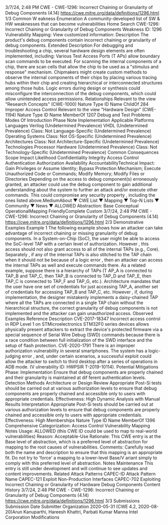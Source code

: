 3/7/24, 2:48 PM CWE - CWE-1296: Incorrect Chaining or Granularity of Debug Components (4.14)
https://cwe.mitre.org/data/deﬁnitions/1296.html 1/3
Common W eakness Enumeration
A community-developed list of SW & HW weaknesses that can become
vulnerabilities
Home Search
CWE-1296: Incorrect Chaining or Granularity of Debug Components
Weakness ID: 1296
Vulnerability Mapping: 
View customized information:
 Description
The product's debug components contain incorrect chaining or granularity of debug components.
 Extended Description
For debugging and troubleshooting a chip, several hardware design elements are often implemented, including:
Various Test Access Ports (T APs) allow boundary scan commands to be executed.
For scanning the internal components of a chip, there are scan cells that allow the chip to be used as a "stimulus and
response" mechanism.
Chipmakers might create custom methods to observe the internal components of their chips by placing various tracing hubs
within their chip and creating hierarchical or interconnected structures among those hubs.
Logic errors during design or synthesis could misconfigure the interconnection of the debug components, which could allow
unintended access permissions.
 Relationships
 Relevant to the view "Research Concepts" (CWE-1000)
Nature Type ID Name
ChildOf 284 Improper Access Control
 Relevant to the view "Hardware Design" (CWE-1194)
Nature Type ID Name
MemberOf 1207 Debug and Test Problems
 Modes Of Introduction
Phase Note
Implementation
 Applicable Platforms
Languages
Verilog (Undetermined Prevalence)
VHDL (Undetermined Prevalence)
Class: Not Language-Specific (Undetermined Prevalence)
Operating Systems
Class: Not OS-Specific (Undetermined Prevalence)
Architectures
Class: Not Architecture-Specific (Undetermined Prevalence)
Technologies
Processor Hardware (Undetermined Prevalence)
Class: Not Technology-Specific (Undetermined Prevalence)
 Common Consequences
Scope Impact Likelihood
Confidentiality
Integrity
Access Control
Authentication
Authorization
Availability
AccountabilityTechnical Impact: Gain Privileges or Assume Identity; Bypass Protection Mechanism; Execute Unauthorized Code or
Commands; Modify Memory; Modify Files or Directories
Depending on the access to debug component(s) erroneously granted, an attacker could use the
debug component to gain additional understanding about the system to further an attack and/or
execute other commands. This could compromise any security property , including the ones listed
above.MediumAbout ▼ CWE List ▼ Mapping ▼ Top-N Lists ▼ Community ▼ News ▼
ALLOWED
Abstraction: Base
Conceptual OperationalMapping
FriendlyComplete Custom
3/7/24, 2:48 PM CWE - CWE-1296: Incorrect Chaining or Granularity of Debug Components (4.14)
https://cwe.mitre.org/data/deﬁnitions/1296.html 2/3
 Demonstrative Examples
Example 1
The following example shows how an attacker can take advantage of incorrect chaining or missing granularity of debug components.
In a System-on-Chip (SoC), the user might be able to access the SoC-level TAP with a certain level of authorization. However , this
access should not also grant access to all of the internal TAPs (e.g., Core). Separately , if any of the internal TAPs is also stitched to
the TAP chain when it should not be because of a logic error , then an attacker can access the internal TAPs as well and execute
commands there.
As a related example, suppose there is a hierarchy of TAPs (T AP\_A is connected to TAP\_B and TAP\_C, then TAP\_B is connected to
TAP\_D and TAP\_E, then TAP\_C is connected to TAP\_F and TAP\_G, etc.). Architecture mandates that the user have one set of
credentials for just accessing TAP\_A, another set of credentials for accessing TAP\_B and TAP\_C, etc. However , if, during
implementation, the designer mistakenly implements a daisy-chained TAP where all the TAPs are connected in a single TAP chain
without the hierarchical structure, the correct granularity of debug components is not implemented and the attacker can gain
unauthorized access.
 Observed Examples
Reference Description
CVE-2017-18347 Incorrect access control in RDP Level 1 on STMicroelectronics STM32F0 series devices allows
physically present attackers to extract the device's protected firmware via a special sequence of Serial
Wire Debug (SWD) commands because there is a race condition between full initialization of the SWD
interface and the setup of flash protection.
CVE-2020-1791 There is an improper authorization vulnerability in several smartphones. The system has a logic-
judging error , and, under certain scenarios, a successful exploit could allow the attacker to switch to
third desktop after a series of operations in ADB mode. (V ulnerability ID: HWPSIR T-2019-10114).
 Potential Mitigations
Phase: Implementation
Ensure that debug components are properly chained and their granularity is maintained at dif ferent authentication levels.
 Detection Methods
Architecture or Design Review
Appropriate Post-Si tests should be carried out at various authorization levels to ensure that debug components are properly
chained and accessible only to users with appropriate credentials.
Effectiveness: High
Dynamic Analysis with Manual Results Interpretation
Appropriate Post-Si tests should be carried out at various authorization levels to ensure that debug components are properly
chained and accessible only to users with appropriate credentials.
Effectiveness: High
 Memberships
Nature Type ID Name
MemberOf 1396 Comprehensive Categorization: Access Control
 Vulnerability Mapping Notes
Usage: ALLOWED (this CWE ID could be used to map to real-world vulnerabilities)
Reason: Acceptable-Use
Rationale:
This CWE entry is at the Base level of abstraction, which is a preferred level of abstraction for mapping to the root causes of
vulnerabilities.
Comments:
Carefully read both the name and description to ensure that this mapping is an appropriate fit. Do not try to 'force' a mapping to a
lower-level Base/V ariant simply to comply with this preferred level of abstraction.
 Notes
Maintenance
This entry is still under development and will continue to see updates and content improvements.
 Related Attack Patterns
CAPEC-ID Attack Pattern Name
CAPEC-121 Exploit Non-Production Interfaces
CAPEC-702 Exploiting Incorrect Chaining or Granularity of Hardware Debug Components
 Content History
3/7/24, 2:48 PM CWE - CWE-1296: Incorrect Chaining or Granularity of Debug Components (4.14)
https://cwe.mitre.org/data/deﬁnitions/1296.html 3/3
 Submissions
Submission Date Submitter Organization
2020-05-31
(CWE 4.2, 2020-08-20)Arun Kanuparthi, Hareesh Khattri, Parbati Kumar Manna Intel Corporation
 Modifications